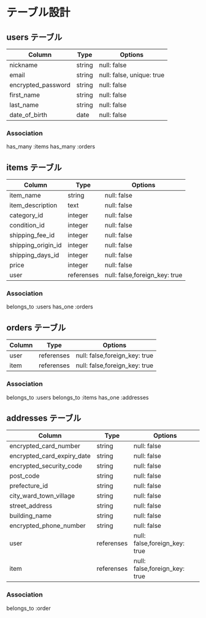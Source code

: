

# テーブル設計

## users テーブル

| Column                        | Type   | Options     |
| ----------------------------- | ------ | ----------- |
| nickname                      | string | null: false |
| email                         | string | null: false, unique: true |
| encrypted_password            | string | null: false |
| first_name                    | string | null: false |
| last_name                     | string | null: false |
| date_of_birth                 | date   | null: false |


### Association
has_many :items
has_many :orders



## items テーブル

| Column             | Type       | Options     |
| ------------------ | ---------- | ----------- |
| item_name          | string     | null: false |
| item_description   | text       | null: false |
| category_id        | integer    | null: false |
| condition_id       | integer    | null: false |
| shipping_fee_id    | integer    | null: false |
| shipping_origin_id | integer    | null: false |
| shipping_days_id   | integer    | null: false |
| price              | integer    | null: false |
| user               | referenses | null: false,foreign_key: true |


### Association
belongs_to :users
has_one :orders

## orders テーブル

| Column             | Type       | Options     |
| ------------------ | ---------- | ----------- |
| user               | referenses | null: false,foreign_key: true |
| item               | referenses | null: false,foreign_key: true |


### Association

belongs_to :users
belongs_to :items
has_one :addresses


## addresses テーブル

| Column                           | Type       | Options     |
| -------------------------------- | ---------- | ----------- |
| encrypted_card_number            | string     | null: false |
| encrypted_card_expiry_date       | string     | null: false |
| encrypted_security_code          | string     | null: false |
| post_code                        | string     | null: false |
| prefecture_id                    | string     | null: false |
| city_ward_town_village           | string     | null: false |
| street_address                   | string     | null: false |
| building_name                    | string     | null: false |
| encrypted_phone_number           | string     | null: false |
| user                             | referenses | null: false,foreign_key: true |
| item                             | referenses | null: false,foreign_key: true |




### Association

belongs_to :order